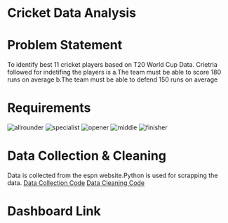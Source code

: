 # Cricket Data Analysis

# Problem Statement
To identify best 11 cricket players based on T20 World Cup Data.
Crietria followed for indetifing the players is
  a.The team must be able to score 180 runs on average
  b.The team must be able to defend 150 runs on average

# Requirements

![allrounder](https://github.com/esther-ethel/cricket_data_analytics/assets/49029125/1805c208-b133-46d7-b0f8-d90a7b351646)
![specialist](https://github.com/esther-ethel/cricket_data_analytics/assets/49029125/bdc86ddc-9dab-447f-8a71-c02b17fb6079)
![opener](https://github.com/esther-ethel/cricket_data_analytics/assets/49029125/0898179f-2a59-4431-b2ed-a7e32655d0f3)
![middle](https://github.com/esther-ethel/cricket_data_analytics/assets/49029125/18eb8f24-7cf7-4001-9d0a-1783e3e964a2)
![finisher](https://github.com/esther-ethel/cricket_data_analytics/assets/49029125/5483765b-b9f4-483a-8e5c-cc60dcfd3e96)

# Data Collection & Cleaning

Data is collected from the espn website.Python is used for scrapping the data.
[Data Collection Code](https://github.com/esther-ethel/cricket_data_analytics/blob/main/code/datacollectionpdf.pdf)
[Data Cleaning Code](https://github.com/esther-ethel/cricket_data_analytics/blob/main/code/datacleaningpdf.pdf)

# Dashboard Link



